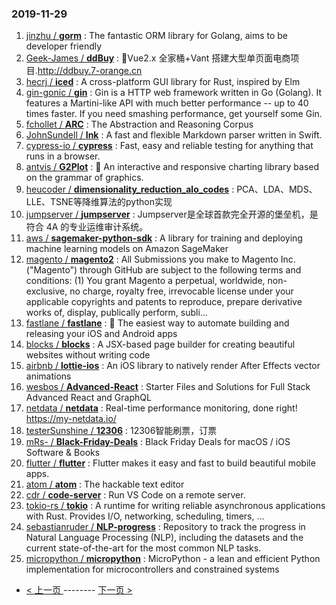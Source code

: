 ### 2019-11-29 
1. [
        jinzhu /
**gorm**](https://github.com/jinzhu/gorm) : The fantastic ORM library for Golang, aims to be developer friendly
1. [
        Geek-James /
**ddBuy**](https://github.com/Geek-James/ddBuy) : 🎉Vue2.x 全家桶+Vant 搭建大型单页面电商项目.http://ddbuy.7-orange.cn
1. [
        hecrj /
**iced**](https://github.com/hecrj/iced) : A cross-platform GUI library for Rust, inspired by Elm
1. [
        gin-gonic /
**gin**](https://github.com/gin-gonic/gin) : Gin is a HTTP web framework written in Go (Golang). It features a Martini-like API with much better performance -- up to 40 times faster. If you need smashing performance, get yourself some Gin.
1. [
        fchollet /
**ARC**](https://github.com/fchollet/ARC) : The Abstraction and Reasoning Corpus
1. [
        JohnSundell /
**Ink**](https://github.com/JohnSundell/Ink) : A fast and flexible Markdown parser written in Swift.
1. [
        cypress-io /
**cypress**](https://github.com/cypress-io/cypress) : Fast, easy and reliable testing for anything that runs in a browser.
1. [
        antvis /
**G2Plot**](https://github.com/antvis/G2Plot) : 🍡 An interactive and responsive charting library based on the grammar of graphics.
1. [
        heucoder /
**dimensionality_reduction_alo_codes**](https://github.com/heucoder/dimensionality_reduction_alo_codes) : PCA、LDA、MDS、LLE、TSNE等降维算法的python实现
1. [
        jumpserver /
**jumpserver**](https://github.com/jumpserver/jumpserver) : Jumpserver是全球首款完全开源的堡垒机，是符合 4A 的专业运维审计系统。
1. [
        aws /
**sagemaker-python-sdk**](https://github.com/aws/sagemaker-python-sdk) : A library for training and deploying machine learning models on Amazon SageMaker
1. [
        magento /
**magento2**](https://github.com/magento/magento2) : All Submissions you make to Magento Inc. ("Magento") through GitHub are subject to the following terms and conditions: (1) You grant Magento a perpetual, worldwide, non-exclusive, no charge, royalty free, irrevocable license under your applicable copyrights and patents to reproduce, prepare derivative works of, display, publically perform, subli…
1. [
        fastlane /
**fastlane**](https://github.com/fastlane/fastlane) : 🚀 The easiest way to automate building and releasing your iOS and Android apps
1. [
        blocks /
**blocks**](https://github.com/blocks/blocks) : A JSX-based page builder for creating beautiful websites without writing code
1. [
        airbnb /
**lottie-ios**](https://github.com/airbnb/lottie-ios) : An iOS library to natively render After Effects vector animations
1. [
        wesbos /
**Advanced-React**](https://github.com/wesbos/Advanced-React) : Starter Files and Solutions for Full Stack Advanced React and GraphQL
1. [
        netdata /
**netdata**](https://github.com/netdata/netdata) : Real-time performance monitoring, done right! https://my-netdata.io/
1. [
        testerSunshine /
**12306**](https://github.com/testerSunshine/12306) : 12306智能刷票，订票
1. [
        mRs- /
**Black-Friday-Deals**](https://github.com/mRs-/Black-Friday-Deals) : Black Friday Deals for macOS / iOS Software & Books
1. [
        flutter /
**flutter**](https://github.com/flutter/flutter) : Flutter makes it easy and fast to build beautiful mobile apps.
1. [
        atom /
**atom**](https://github.com/atom/atom) : The hackable text editor
1. [
        cdr /
**code-server**](https://github.com/cdr/code-server) : Run VS Code on a remote server.
1. [
        tokio-rs /
**tokio**](https://github.com/tokio-rs/tokio) : A runtime for writing reliable asynchronous applications with Rust. Provides I/O, networking, scheduling, timers, ...
1. [
        sebastianruder /
**NLP-progress**](https://github.com/sebastianruder/NLP-progress) : Repository to track the progress in Natural Language Processing (NLP), including the datasets and the current state-of-the-art for the most common NLP tasks.
1. [
        micropython /
**micropython**](https://github.com/micropython/micropython) : MicroPython - a lean and efficient Python implementation for microcontrollers and constrained systems 

- [ < 上一页 ](https://github.com/able8/github-trending-daily-record/blob/master/2019-11-28.md) -------- [ 下一页 > ](https://github.com/able8/github-trending-daily-record/blob/master/2019-11-30.md)